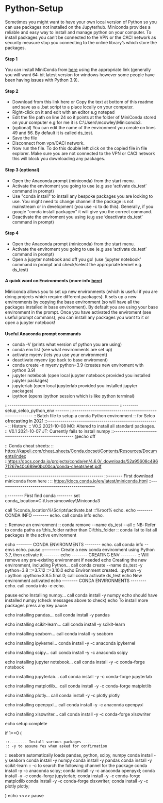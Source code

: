 

# Python-Setup
Sometimes you might want to have your own local version of Python so you can use packages not installed on the Jupyterhub.
Miniconda provides a reliable and easy way to install and manage python on your computer.
To install packages you can’t be connected to the VPN or the CACI network as security measure stop you connecting to the online library’s which store the packages.  

#### Step 1  
You can install MiniConda from <a href="https://docs.conda.io/en/latest/miniconda.html" target="_blank">here</a> using the appropriate link (generally you will want 64-bit latest version for windows however some people have been having issues with Python 3.9).
#### Step 2 
- Download from this link here or Copy the text at bottom of this readme and save as a .bat script to a place locally on your computer.
- Right-click on it and edit with an editor e.g notepad
- Edit the file path on line 24 so it points at the folder of MiniConda stored on your computer e.g for me it is C:\Users\mcowley\Miniconda3.
- (optional) You can edit the name of the environment you create on lines 49 and 56. By default it is called ds_test.
- Save the file
- Disconnect from vpn/CACI network.
- Now run the file. To do this double left click on the copied file in file explorer. Make sure you are not connected to the VPN or CACI network this will block you downloading any packages.  
#### Step 3 (optional)
- Open the Anaconda prompt (miniconda) from the start menu.
- Activate the enviroment you going to use (e.g use ‘activate ds_test’ command in prompt)
- Use "conda install" to install any bespoke packages you are looking to use. You might need to change channel if the package is not mainstream or in development (you use -c to do this). Generally, if you google "conda install packagex" it will give you the correct command.
- Deactivate the enviroment you using (e.g use ‘deactivate ds_test’ command in prompt)
#### Step 4
- Open the Anaconda prompt (miniconda) from the start menu.
- Activate the enviroment you going to use (e.g use ‘activate ds_test’ command in prompt)
- Open a jupyter notebook and off you go! (use ‘jupyter notebook’ command in prompt and check/select the appropriate kernel e.g. ds_test)

#### A quick word on Environments (more info [here](https://conda.io/projects/conda/en/latest/user-guide/tasks/manage-environments.html#creating-an-environment-with-commands))

Miniconda allows you to set up new environments (which is useful if you are doing projects which require different packages).  It sets up a new environments by copying the base environment (so will have all the packages installed in base environment).
By default you are using your base environment in the prompt. Once you have activated the enviroment (see useful prompt commans), you can install any packages you want to it or open a jupyter notebook!

#### Useful Anaconda prompt commands
- conda -V (prints what version of python you are using)
- conda env list (see what environments are set up)
- activate myenv (lets you use your environment)
- deactivate myenv (go back to base enviroment)
- conda create -n myenv python=3.9 (creates new enviroment with python 3.9)   
- jupyter notebook (open local jupyter notebook provided you installed jupyter packages)
- jupyterlab (open local jupyterlab provided you installed jupyter packages)
- ipython (opens ipython session which is like python terminal)

::---------------------------------------------------------
::-------- setup_selco_python_env 					-------
::---------------------------------------------------------
:: Batch file to setup a conda Python environment 
:: for Selco ofrecasting in 2021
::---------------------------------------------------------
:: History:
:: V0.2 2021-10-08 MC: Altered to install all standard packages.
:: V0.1 2021-10-07 JT: Currently fails to install numpy
::---------------------------------------------------------
@echo off


:: Conda cheat sheets:
:: https://kapeli.com/cheat_sheets/Conda.docset/Contents/Resources/Documents/index
::https://docs.conda.io/projects/conda/en/4.6.0/_downloads/52a95608c49671267e40c689e0bc00ca/conda-cheatsheet.pdf

::-------------------------------------------------
::-------- First download miniconda from here :
:: https://docs.conda.io/en/latest/miniconda.html
::-------------------------------------------------

::-------- First find conda --------
set conda_location=C:\Users\mcowley\Miniconda3

call %conda_location%\Scripts\activate.bat 
::%root%
echo.
echo -------- CONDA INFO --------
echo.
call conda info
echo.


:: Remove an environment
:: conda remove --name ds_test --all
:: NB: Refer to conda paths as \this_folder rather than C:\this_folder
:: conda list to list all packages in the active environment

echo -------- CONDA ENVIRONMENTS --------
echo.
call conda info --envs
echo.
pause
::-------- Create a new conda environment using Python 3.7, then activate it --------
echo -------- CREATING ENV --------
:: Will remove any pre-existing environment if needed
echo Creating the new environment, including Python...
call conda create --name ds_test -y python=3.8
::=3.7.12
::=3.10.0
echo Environment created.
::python -y
::python
::python=3.8.5.final.0;
call conda activate ds_test
echo New environment activated
echo -------- CONDA ENVIRONMENTS --------
echo.
call conda info -e
echo.

pause
echo Installing numpy...
call conda install -y numpy
echo should have installed numpy (check messages above to check)
echo To install more packages press any key
pause

echo installing pandas... 
call conda install -y pandas

echo installing scikit-learn... 
call conda install -y scikit-learn

echo installing seaborn... 
call conda install -y seaborn

echo installing ipykernel... 
conda install -y -c anaconda ipykernel

echo installing scipy... 
call conda install -y -c anaconda scipy

echo installing jupyter notebook... 
call conda install -y -c conda-forge notebook

echo installing jupyterlab... 
call conda install -y -c conda-forge jupyterlab

echo installing matplotlib... 
call conda install -y -c conda-forge matplotlib

echo installing plotly...
call conda install -y -c plotly plotly

echo installing openpyxl... 
call conda install -y -c anaconda openpyxl

echo installing xlsxwriter... 
call conda install -y -c conda-forge xlsxwriter

echo setup complete

if 1==0 (


	::-------- Install various packages --------
	:: -y to assume Yes when asked for confirmation
:: seaborn automatically loads pandas, python, scipy, numpy
	conda install -y seaborn
	conda install -y numpy
	conda install -y pandas 
	conda install -y scikit-learn
	:: -c to search the following channel for the package
	conda install -y -c anaconda scipy; 
	conda install -y -c anaconda openpyxl;
	conda install -y -c conda-forge jupyterlab; 
	conda install -y -c conda-forge matplotlib
	conda install -y -c conda-forge xlsxwriter;
conda install -y -c plotly plotly;
	

)
echo <<<END>>>
pause
